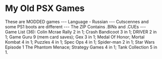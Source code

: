 # My Old PSX Games
These are MODDED games --- 
Language - Russian --- 
Cutscennes and some PS1 boots are different --- 
The ZIP Contains .BINs and .CUEs --- 
Game List (36): 
  Colin Mcrae Rally 2 in 1;
  Crash Bandicoot 3 in 1;
  DRIVER 2 in 1;
  Game Guru 9 (mem card saves);
  Gex 3 in 1;
  Medal Of Honor;
  Mortal Kombat 4 in 1;
  Puzzles 4 in 1;
  Spec Ops 4 in 1;
  Spider-man 2 in 1;
  Star Wars Episode 1 The Phantom Menace;
  Strategy Games 4 in 1;
  Tank Collection 5 in 1.
